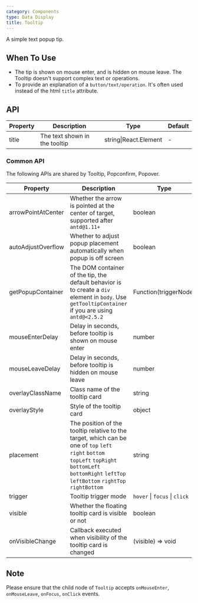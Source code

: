```yaml
---
category: Components
type: Data Display
title: Tooltip
---
```


A simple text popup tip.

## When To Use

- The tip is shown on mouse enter, and is hidden on mouse leave. The Tooltip doesn't support complex text or operations.
- To provide an explanation of a `button/text/operation`. It's often used instead of the html `title` attribute.

## API

| Property | Description | Type | Default |
| -------- | ----------- | ---- | ------- |
| title | The text shown in the tooltip | string\|React.Element | - |

### Common API

The following APIs are shared by Tooltip, Popconfirm, Popover.

| Property | Description | Type | Default |
| -------- | ----------- | ---- | ------- |
| arrowPointAtCenter | Whether the arrow is pointed at the center of target, supported after `antd@1.11+` | boolean | `false` |
| autoAdjustOverflow | Whether to adjust popup placement automatically when popup is off screen | boolean | `true` |
| getPopupContainer | The DOM container of the tip, the default behavior is to create a `div` element in `body`. Use `getTooltipContainer` if you are using `antd@<2.5.2` | Function(triggerNode) | () => document.body |
| mouseEnterDelay | Delay in seconds, before tooltip is shown on mouse enter | number | 0 |
| mouseLeaveDelay | Delay in seconds, before tooltip is hidden on mouse leave | number | 0.1 |
| overlayClassName | Class name of the tooltip card | string | - |
| overlayStyle | Style of the tooltip card | object | - |
| placement | The position of the tooltip relative to the target, which can be one of `top` `left` `right` `bottom` `topLeft` `topRight` `bottomLeft` `bottomRight` `leftTop` `leftBottom` `rightTop` `rightBottom` | string | `top` |
| trigger | Tooltip trigger mode | `hover` \| `focus` \| `click` | `hover` |
| visible | Whether the floating tooltip card is visible or not | boolean | `false` |
| onVisibleChange | Callback executed when visibility of the tooltip card is changed | (visible) => void | - |

## Note

Please ensure that the child node of `Tooltip` accepts `onMouseEnter`, `onMouseLeave`, `onFocus`, `onClick` events.
